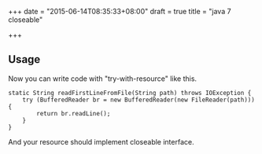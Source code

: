 +++
date = "2015-06-14T08:35:33+08:00"
draft = true
title = "java 7 closeable"

+++



## Usage

Now you can write code with "try-with-resource" like this.

```
static String readFirstLineFromFile(String path) throws IOException {
    try (BufferedReader br = new BufferedReader(new FileReader(path))) {
        return br.readLine();
    }
}
```

And your resource should implement closeable interface.

